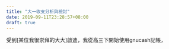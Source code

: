 ```yaml
---
title: "大一收支分析與檢討"
date: 2019-09-11T23:28:57+08:00
draft: true
---
```


受到[某位我很崇拜的大大]啟迪，我從高三下開始使用gnucash記帳，
